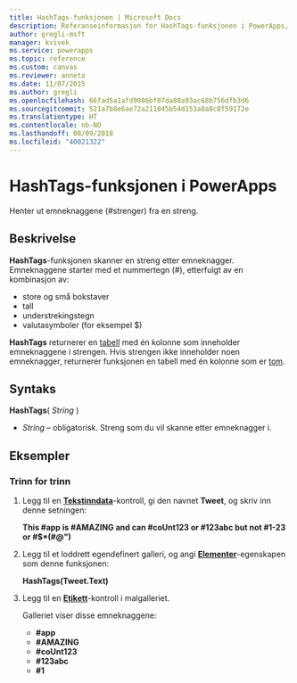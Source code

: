 ```yaml
---
title: HashTags-funksjonen | Microsoft Docs
description: Referanseinformasjon for HashTags-funksjonen i PowerApps, inkludert syntaks og eksempler
author: gregli-msft
manager: kvivek
ms.service: powerapps
ms.topic: reference
ms.custom: canvas
ms.reviewer: anneta
ms.date: 11/07/2015
ms.author: gregli
ms.openlocfilehash: 66fad5a1afd9086bf07da88a93ac68b756dfb3d6
ms.sourcegitcommit: 521a7b8e6ae72a211045b54d153a8a8c8f59172e
ms.translationtype: HT
ms.contentlocale: nb-NO
ms.lasthandoff: 08/09/2018
ms.locfileid: "40021322"
---
```

# <a name="hashtags-function-in-powerapps"></a>HashTags-funksjonen i PowerApps
Henter ut emneknaggene (#strenger) fra en streng.

## <a name="description"></a>Beskrivelse
**HashTags**-funksjonen skanner en streng etter emneknagger. Emneknaggene starter med et nummertegn (#), etterfulgt av en kombinasjon av:

* store og små bokstaver
* tall
* understrekingstegn
* valutasymboler (for eksempel $)

**HashTags** returnerer en [tabell](../working-with-tables.md) med én kolonne som inneholder emneknaggene i strengen.  Hvis strengen ikke inneholder noen emneknagger, returnerer funksjonen en tabell med én kolonne som er [tom](function-isblank-isempty.md).

## <a name="syntax"></a>Syntaks
**HashTags**( *String* )

* *String* – obligatorisk.  Streng som du vil skanne etter emneknagger i.

## <a name="examples"></a>Eksempler
### <a name="step-by-step"></a>Trinn for trinn
1. Legg til en **[Tekstinndata](../controls/control-text-input.md)**-kontroll, gi den navnet **Tweet**, og skriv inn denne setningen:
   
    **This #app is #AMAZING and can #coUnt123 or #123abc but not #1-23 or #$\*(#\@")**
2. Legg til et loddrett egendefinert galleri, og angi **[Elementer](../controls/properties-core.md)**-egenskapen som denne funksjonen:
   
    **HashTags(Tweet.Text)**
3. Legg til en **[Etikett](../controls/control-text-box.md)**-kontroll i malgalleriet.
   
    Galleriet viser disse emneknaggene:
   
   * **\#app**
   * **\#AMAZING**
   * **\#coUnt123**
   * **\#123abc**
   * **\#1**

